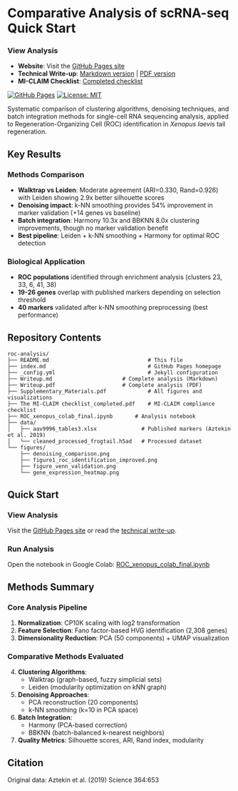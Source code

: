 # Comparative Analysis of scRNA-seq Quick Start

### View Analysis
- **Website**: Visit the [GitHub Pages site](https://db-d2.github.io/stat4243_proj1/)
- **Technical Write-up**: [Markdown version](./Writeup.md) | [PDF version](./Writeup.pdf)
- **MI-CLAIM Checklist**: [Completed checklist](./The%20MI-CLAIM%20checklist_completed.pdf)

[![GitHub Pages](https://img.shields.io/badge/docs-GitHub%20Pages-blue)](https://db-d2.github.io/stat4243_proj1/)
[![License: MIT](https://img.shields.io/badge/License-MIT-yellow.svg)](https://opensource.org/licenses/MIT)

Systematic comparison of clustering algorithms, denoising techniques, and batch integration methods for single-cell RNA sequencing analysis, applied to Regeneration-Organizing Cell (ROC) identification in *Xenopus laevis* tail regeneration.

## Key Results

### Methods Comparison
- **Walktrap vs Leiden**: Moderate agreement (ARI=0.330, Rand=0.926) with Leiden showing 2.9x better silhouette scores
- **Denoising impact**: k-NN smoothing provides 54% improvement in marker validation (+14 genes vs baseline)
- **Batch integration**: Harmony 10.3x and BBKNN 8.0x clustering improvements, though no marker validation benefit
- **Best pipeline**: Leiden + k-NN smoothing + Harmony for optimal ROC detection

### Biological Application
- **ROC populations** identified through enrichment analysis (clusters 23, 33, 6, 41, 38)
- **19-26 genes** overlap with published markers depending on selection threshold
- **40 markers** validated after k-NN smoothing preprocessing (best performance)

## Repository Contents

```
roc-analysis/
├── README.md                               # This file
├── index.md                                # GitHub Pages homepage
├── _config.yml                             # Jekyll configuration
├── Writeup.md                      # Complete analysis (Markdown)
├── Writeup.pdf                     # Complete analysis (PDF)
├── Supplementary_Materials.pdf             # All figures and visualizations
├── The MI-CLAIM checklist_completed.pdf    # MI-CLAIM compliance checklist
├── ROC_xenopus_colab_final.ipynb       # Analysis notebook
├── data/
│   ├── aav9996_tables3.xlsx              # Published markers (Aztekin et al. 2019)
│   └── cleaned_processed_frogtail.h5ad   # Processed dataset
└── figures/
    ├── denoising_comparison.png
    ├── figure1_roc_identification_improved.png
    ├── figure_venn_validation.png
    └── gene_expression_heatmap.png
```

## Quick Start

### View Analysis
Visit the [GitHub Pages site](https://db-d2.github.io/stat4243_proj1/) or read the [technical write-up](./Writeup.md).

### Run Analysis
Open the notebook in Google Colab:
[ROC_xenopus_colab_final.ipynb](https://colab.research.google.com/github/db-d2/stat4243_proj1/blob/main/code/ROC_xenopus_colab_final.ipynb)

## Methods Summary

### Core Analysis Pipeline
1. **Normalization**: CP10K scaling with log2 transformation
2. **Feature Selection**: Fano factor-based HVG identification (2,308 genes)
3. **Dimensionality Reduction**: PCA (50 components) + UMAP visualization

### Comparative Methods Evaluated
4. **Clustering Algorithms**: 
   - Walktrap (graph-based, fuzzy simplicial sets)
   - Leiden (modularity optimization on kNN graph)
5. **Denoising Approaches**:
   - PCA reconstruction (20 components)
   - k-NN smoothing (k=10 in PCA space)
6. **Batch Integration**:
   - Harmony (PCA-based correction)
   - BBKNN (batch-balanced k-nearest neighbors)
7. **Quality Metrics**: Silhouette scores, ARI, Rand index, modularity

## Citation

Original data: Aztekin et al. (2019) Science 364:653